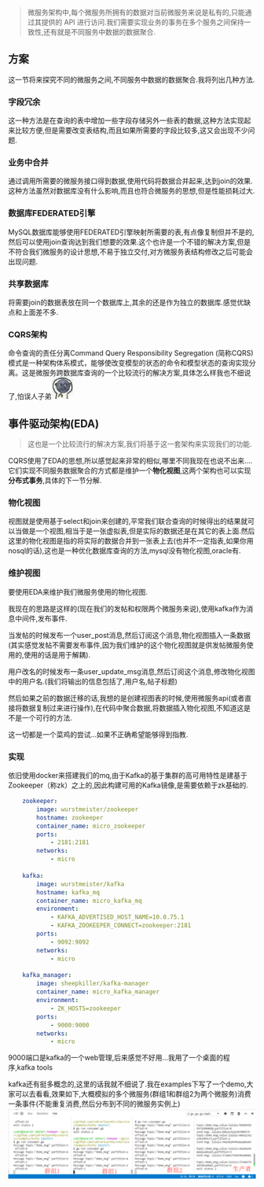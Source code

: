 > 微服务架构中,每个微服务所拥有的数据对当前微服务来说是私有的,只能通过其提供的 API 进行访问.我们需要实现业务的事务在多个服务之间保持一致性,还有就是不同服务中数据的数据聚合.

## 方案
这一节将来探究不同的微服务之间,不同服务中数据的数据聚合.我将列出几种方法.

### 字段冗余
这一种方法是在查询的表中增加一些字段存储另外一些表的数据,这种方法实现起来比较方便,但是需要改变表结构,而且如果所需要的字段比较多,这又会出现不少问题.

### 业务中合并
通过调用所需要的微服务接口得到数据,使用代码将数据合并起来,达到join的效果.这种方法虽然对数据库没有什么影响,而且也符合微服务的思想,但是性能损耗过大.

### 数据库FEDERATED引擎
MySQL数据库能够使用FEDERATED引擎映射所需要的表,有点像复制但并不是的,然后可以使用join查询达到我们想要的效果.这个也许是一个不错的解决方案,但是不符合我们微服务的设计思想,不易于独立交付,对方微服务表结构修改之后可能会出现问题.

### 共享数据库
将需要join的数据表放在同一个数据库上,其余的还是作为独立的数据库.感觉优缺点和上面差不多.

### CQRS架构
命令查询的责任分离Command Query Responsibility Segregation (简称CQRS)模式是一种架构体系模式，能够使改变模型的状态的命令和模型状态的查询实现分离。这是微服务跨数据库查询的一个比较流行的解决方案,具体怎么样我也不细说了,怕误人子弟![](img/bqb_3.jpg)

## 事件驱动架构(EDA)
> 这也是一个比较流行的解决方案,我们将基于这一套架构来实现我们的功能.

CQRS使用了EDA的思想,所以感觉起来非常的相似,哪里不同我现在也说不出来....它们实现不同服务数据聚合的方式都是维护一个**物化视图**,这两个架构也可以实现**分布式事务**,具体的下一节分解.

### 物化视图
视图就是使用基于select和join来创建的,平常我们联合查询的时候得出的结果就可以当做是一个视图,相当于是一张虚拟表,但是实际的数据还是在其它的表上面.然后这里的物化视图是指的将实际的数据合并到一张表上去(也并不一定指表,如果你用nosql的话),这也是一种优化数据库查询的方法,mysql没有物化视图,oracle有.

### 维护视图
要使用EDA来维护我们微服务使用的物化视图.

我现在的思路是这样的(现在我们的发帖和权限两个微服务来说),使用kafka作为消息中间件,发布事件.

当发帖的时候发布一个user_post消息,然后订阅这个消息,物化视图插入一条数据(其实感觉发帖不需要发布事件,因为我们维护的这个物化视图就是供发帖微服务使用的,使用的话是用于解耦).

用户改名的时候发布一条user_update_msg消息,然后订阅这个消息,修改物化视图中的用户名.(我们将输出的信息包括了,用户名,帖子标题)

然后如果之前的数据迁移的话,我想的是创建视图表的时候,使用微服务api(或者直接将数据复制过来进行操作),在代码中聚合数据,将数据插入物化视图,不知道这是不是一个可行的方法.

这一切都是一个菜鸡的尝试...如果不正确希望能够得到指教.

### 实现
依旧使用docker来搭建我们的mq,由于Kafka的基于集群的高可用特性是建基于Zookeeper（称zk）之上的,因此构建可用的Kafka镜像,是需要依赖于zk基础的.
```yaml
    zookeeper:
        image: wurstmeister/zookeeper
        hostname: zookeeper
        container_name: micro_zookeeper
        ports:
            - 2181:2181
        networks: 
            - micro

    kafka:
        image: wurstmeister/kafka
        hostname: kafka_mq
        container_name: micro_kafka_mq
        environment: 
            - KAFKA_ADVERTISED_HOST_NAME=10.0.75.1
            - KAFKA_ZOOKEEPER_CONNECT=zookeeper:2181
        ports:
            - 9092:9092
        networks: 
            - micro

    kafka_manager:
        image: sheepkiller/kafka-manager
        container_name: micro_kafka_manager
        environment:
            - ZK_HOSTS=zookeeper
        ports:  
            - 9000:9000
        networks: 
            - micro
```
9000端口是kafka的一个web管理,后来感觉不好用...我用了一个桌面的程序,kafka tools

kafka还有挺多概念的,这里的话我就不细说了.我在examples下写了一个demo,大家可以去看看,效果如下,大概模拟的多个微服务(群组1和群组2为两个微服务)消费一条事件(不能重复消费,然后分布到不同的微服务实例上)
![](img/6_1.png)


